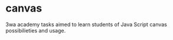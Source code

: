 # canvas

3wa academy tasks aimed to learn students of Java Script canvas possibilieties and usage. 
